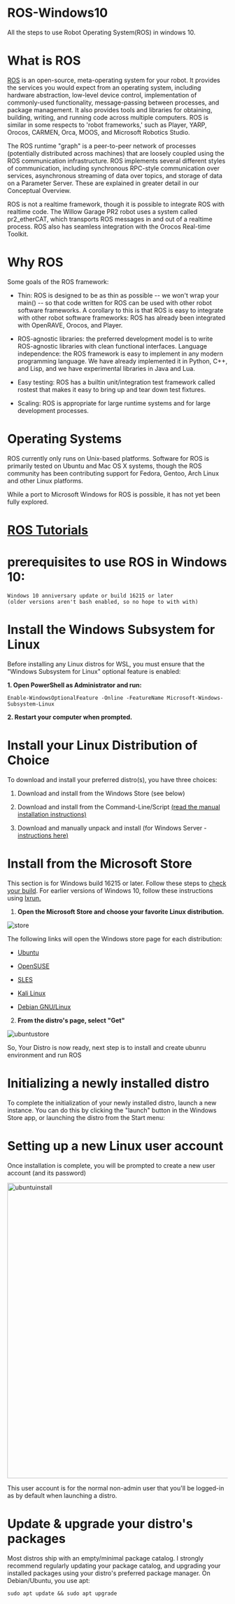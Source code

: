 # ROS-Windows10
All the steps to use Robot Operating System(ROS) in windows 10. 

# What is ROS
[ROS](http://wiki.ros.org/ROS/Introduction) is an open-source, meta-operating system for your robot. It provides the services you would expect from an operating system, including hardware abstraction, low-level device control, implementation of commonly-used functionality, message-passing between processes, and package management. It also provides tools and libraries for obtaining, building, writing, and running code across multiple computers. ROS is similar in some respects to 'robot frameworks,' such as Player, YARP, Orocos, CARMEN, Orca, MOOS, and Microsoft Robotics Studio.

The ROS runtime "graph" is a peer-to-peer network of processes (potentially distributed across machines) that are loosely coupled using the ROS communication infrastructure. ROS implements several different styles of communication, including synchronous RPC-style communication over services, asynchronous streaming of data over topics, and storage of data on a Parameter Server. These are explained in greater detail in our Conceptual Overview.

ROS is not a realtime framework, though it is possible to integrate ROS with realtime code. The Willow Garage PR2 robot uses a system called pr2_etherCAT, which transports ROS messages in and out of a realtime process. ROS also has seamless integration with the Orocos Real-time Toolkit.

# Why ROS 

Some goals of the ROS framework:

* Thin: ROS is designed to be as thin as possible -- we won't wrap your main() -- so that code written for ROS can be used with other robot software frameworks. A corollary to this is that ROS is easy to integrate with other robot software frameworks: ROS has already been integrated with OpenRAVE, Orocos, and Player.

* ROS-agnostic libraries: the preferred development model is to write ROS-agnostic libraries with clean functional interfaces.
Language independence: the ROS framework is easy to implement in any modern programming language. We have already implemented it in Python, C++, and Lisp, and we have experimental libraries in Java and Lua.

* Easy testing: ROS has a builtin unit/integration test framework called rostest that makes it easy to bring up and tear down test fixtures.

* Scaling: ROS is appropriate for large runtime systems and for large development processes.

# Operating Systems
ROS currently only runs on Unix-based platforms. Software for ROS is primarily tested on Ubuntu and Mac OS X systems, though the ROS community has been contributing support for Fedora, Gentoo, Arch Linux and other Linux platforms.

While a port to Microsoft Windows for ROS is possible, it has not yet been fully explored. 

# [ROS Tutorials](http://wiki.ros.org/ROS/Tutorials)

# prerequisites to use ROS in Windows 10:
```
Windows 10 anniversary update or build 16215 or later 
(older versions aren't bash enabled, so no hope to with with)
```

# Install the Windows Subsystem for Linux
Before installing any Linux distros for WSL, you must ensure that the "Windows Subsystem for Linux" optional feature is enabled:

**1. Open PowerShell as Administrator and run:**
```
Enable-WindowsOptionalFeature -Online -FeatureName Microsoft-Windows-Subsystem-Linux
```
**2. Restart your computer when prompted.**

# Install your Linux Distribution of Choice
To download and install your preferred distro(s), you have three choices:

1. Download and install from the Windows Store (see below)

2. Download and install from the Command-Line/Script [(read the manual installation instructions)](https://docs.microsoft.com/en-us/windows/wsl/install-manual)

3. Download and manually unpack and install (for Windows Server - [instructions here)](https://docs.microsoft.com/en-us/windows/wsl/install-on-server)


# Install from the Microsoft Store

This section is for Windows build 16215 or later. 
Follow these steps to [check your build](https://docs.microsoft.com/en-us/windows/wsl/troubleshooting#check-your-build-number). 
For earlier versions of Windows 10, follow these instructions using [lxrun.](https://docs.microsoft.com/en-us/windows/wsl/install-win10#for-anniversary-update-and-creators-update-install-using-lxrun)

1. **Open the Microsoft Store and choose your favorite Linux distribution.**

![store](https://user-images.githubusercontent.com/18008644/43679334-6cc56a0a-9845-11e8-939b-26542fee0abb.png)

The following links will open the Windows store page for each distribution:

* [Ubuntu](https://www.microsoft.com/en-bd/p/ubuntu/9nblggh4msv6?rtc=1)

* [OpenSUSE](https://www.microsoft.com/en-bd/p/opensuse-leap-42/9njvjts82tjx?rtc=1)

* [SLES](https://www.microsoft.com/en-bd/p/suse-linux-enterprise-server-12/9p32mwbh6cns?rtc=1)

* [Kali Linux](https://www.microsoft.com/en-bd/p/kali-linux/9pkr34tncv07?rtc=1)

* [Debian GNU/Linux](https://www.microsoft.com/en-bd/p/debian-gnu-linux/9msvkqc78pk6?rtc=1)



2. **From the distro's page, select "Get"**

![ubuntustore](https://user-images.githubusercontent.com/18008644/43679426-de0bf610-9846-11e8-93f9-e4e4bb68e7ac.png)



So, Your Distro is now ready, next step is to install and create ubunru environment and run ROS

# Initializing a newly installed distro
To complete the initialization of your newly installed distro, launch a new instance. You can do this by clicking the "launch" button in the Windows Store app, or launching the distro from the Start menu:

# Setting up a new Linux user account
Once installation is complete, you will be prompted to create a new user account (and its password)

<img width="674" alt="ubuntuinstall" src="https://user-images.githubusercontent.com/18008644/43679509-03061aa8-9848-11e8-8b1a-91c81dc3d07d.png">

This user account is for the normal non-admin user that you'll be logged-in as by default when launching a distro.

# Update & upgrade your distro's packages

Most distros ship with an empty/minimal package catalog. I strongly recommend regularly updating your package catalog, and upgrading your installed packages using your distro's preferred package manager. On Debian/Ubuntu, you use apt:

```
sudo apt update && sudo apt upgrade

```
